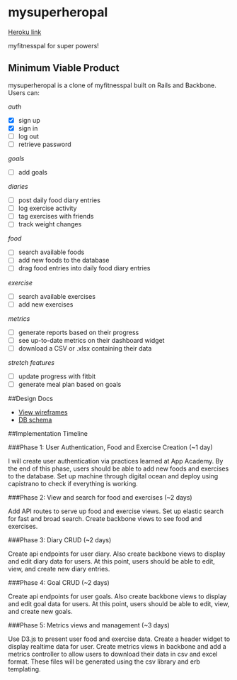 # mysuperheropal

[Heroku link][heroku]

[heroku]: http://mysuperheropal.herokuapp.com/

myfitnesspal for super powers!

## Minimum Viable Product
mysuperheropal is a clone of myfitnesspal built on Rails and Backbone.  Users can:

*auth*
- [X] sign up
- [X] sign in
- [ ] log out
- [ ] retrieve password

*goals*
- [ ] add goals

*diaries*
- [ ] post daily food diary entries
- [ ] log exercise activity
- [ ] tag exercises with friends
- [ ] track weight changes

*food*
- [ ] search available foods
- [ ] add new foods to the database
- [ ] drag food entries into daily food diary entries

*exercise*
- [ ] search available exercises
- [ ] add new exercises

*metrics*
- [ ] generate reports based on their progress
- [ ] see up-to-date metrics on their dashboard widget
- [ ] download a CSV or .xlsx containing their data

*stretch features*
- [ ] update progress with fitbit
- [ ] generate meal plan based on goals

##Design Docs

- [View wireframes][wireframes]
- [DB schema][schema]

[wireframes]: ./docs/views.md
[schema]: ./docs/schema.md

##Implementation Timeline

###Phase 1: User Authentication, Food and Exercise Creation (~1 day)

I will create user authentication via practices learned at App Academy.  By the end of this phase, users should be able to add new foods and exercises to the database.  Set up machine through digital ocean and deploy using capistrano to check if everything is working.

###Phase 2: View and search for food and exercises (~2 days)

Add API routes to serve up food and exercise views.  Set up elastic search for fast and broad search.  Create backbone views to see food and exercises.

###Phase 3: Diary CRUD (~2 days)

Create api endpoints for user diary.  Also create backbone views to display and edit diary data for users.  At this point, users should be able to edit, view, and create new diary entries.

###Phase 4: Goal CRUD (~2 days)

Create api endpoints for user goals.  Also create backbone views to display and edit goal data for users.  At this point, users should be able to edit, view, and create new goals.

###Phase 5: Metrics views and management (~3 days)

Use D3.js to present user food and exercise data.  Create a header widget to display realtime data for user.  Create metrics views in backbone and add a metrics controller to allow users to download their data in csv and excel format.  These files will be generated using the csv library and erb templating.
